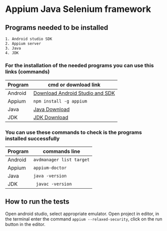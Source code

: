 # Appium Java Selenium framework
## Programs needed to be installed

```sh
1. Android studio SDK
2. Appium server
3. Java 
4. JDK
```
### For the installation of the needed programs you can use this links (commands)
| Program | cmd or download link                                            |
|---------|-----------------------------------------------------------------|
| Android | [Download Android Studio and SDK](https://developer.android.com/studio) |
| Appium  | `npm install -g appium`                                         |
| Java    | [Java Download](https://www.java.com/en/download/windows_offline.jsp) |
| JDK     | [JDK Download](https://www.oracle.com/java/technologies/downloads/) |
### You can use these commands to check is the programs installed successfully 

| Program | commands line            |
|---------|--------------------------|
| Android | `avdmanager list target` |
| Appium  | `appium-doctor`          |
| Java    | `java -version`          |
| JDK     | ` javac -version`        |



## How to run the tests
Open android studio, select appropriate emulator. Open project in editor, in the terminal enter the command `appium --relaxed-security`, 
click on the run button in the editor.

